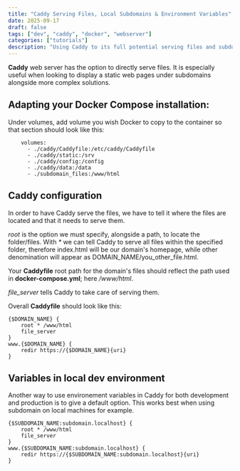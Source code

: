 ```yaml
---
title: "Caddy Serving Files, Local Subdomains & Environment Variables"
date: 2025-09-17
draft: false
tags: ["dev", "caddy", "docker", "webserver"]
categories: ["tutorials"]
description: "Using Caddy to its full potential serving files and subdomains."
---
```

**Caddy** web server has the option to directly serve files. It is especially useful when looking to display a static web pages under subdomains alongside more complex solutions.


## Adapting your Docker Compose installation:

Under volumes, add volume you wish Docker to copy to the container so that section should look like this:
  ```
      volumes:
        - ./caddy/Caddyfile:/etc/caddy/Caddyfile
        - ./caddy/static:/srv
        - ./caddy/config:/config
        - ./caddy/data:/data
        - ./subdomain_files:/www/html
  ```


## Caddy configuration

In order to have Caddy serve the files, we have to tell it where the files are located and that it needs to serve them.
  
*root* is the option we must specify, alongside a path, to locate the folder/files. With *\** we can tell Caddy to serve all files within the specified folder, therefore index.html will be our domain's homepage, while other denomination will appear as DOMAIN_NAME/you_other_file.html.

Your **Caddyfile** root path for the domain's files should reflect the path used in **docker-compose.yml**; here */www/html*.

*file_server* tells Caddy to take care of serving them.

Overall **Caddyfile** should look like this:
  ```caddyfile
  {$DOMAIN_NAME} {
      root * /www/html
      file_server
  }
  www.{$DOMAIN_NAME} {
      redir https://{$DOMAIN_NAME}{uri}
  }
  ```


## Variables in local dev environment

Another way to use environement variables in Caddy for both development and production is to give a default option. This works best when using subdomain on local machines for example.
  ```caddyfile
  {$SUBDOMAIN_NAME:subdomain.localhost} {
      root * /www/html
      file_server
  }
  www.{$SUBDOMAIN_NAME:subdomain.localhost} {
      redir https://{$SUBDOMAIN_NAME:subdomain.localhost}{uri}
  }
  ```
